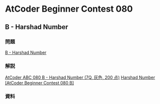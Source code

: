 # AtCoder Beginner Contest 080

## B - Harshad Number

### 問題

[B - Harshad Number](https://atcoder.jp/contests/abc080/tasks/abc080_b)

### 解説

[AtCoder ABC 080 B - Harshad Number (7Q, 灰色, 200 点)](https://drken1215.hatenablog.com/entry/2025/01/29/122206)
[Harshad Number [AtCoder Beginner Contest 080 B]](https://blog.hamayanhamayan.com/entry/2017/12/03/233204)

### 資料
